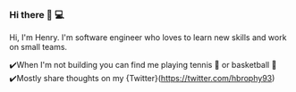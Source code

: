 ### Hi there 👋 💻

Hi, I'm Henry. I'm software engineer who loves to learn new skills and work on small teams. 

  ✔️When I'm not building you can find me playing tennis 🎾 or basketball 🏀
  ✔️Mostly share thoughts on my {Twitter}(https://twitter.com/hbrophy93)





